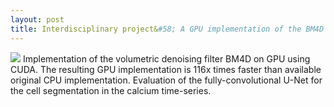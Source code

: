 ```yaml
---
layout: post
title: Interdisciplinary project&#58; A GPU implementation of the BM4D denoising filter and evaluation of a deep learning segmentation network for the analysis of calcium image time series
---
```


<img src="{{ site.url }}/images/bm4d_teaser.jpg" class="teaser-img" />
Implementation of the volumetric denoising filter BM4D on GPU using CUDA. The resulting GPU implementation is 116x times faster than available original CPU implementation. Evaluation of the fully-convolutional U-Net for the cell segmentation in the calcium time-series.

